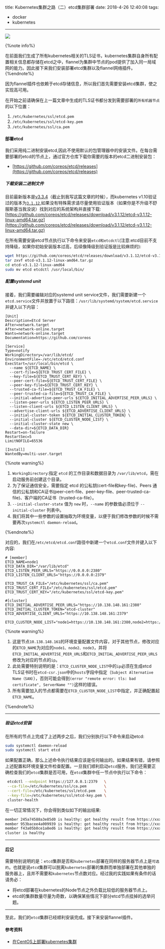title: Kubernetes集群之路（二）etcd集群部署
date: 2018-4-26 12:40:08
tags:

- docker
- kubernetes

---

![](https://cdn.worldvectorlogo.com/logos/etcd.svg)

{%note info%}

在前面我们生成了所有kubernetes相关的TLS证书，kubernetes集群自身所有配置相关信息都存储在etcd之中，flannel为集群中节点的pod提供了加入同一局域网的能力。因此接下来我们安装部署etcd集群以及flannel网络插件。{%endnote%}

因为flannel插件也依赖于etcd存储信息，所以我们首先需要安装etcd集群，使之实现高可用。

在开始之前请确保在上一篇文章中生成的TLS证书都分发到需要部署的`所有机器节点`的以下位置：

1. `/etc/kubernetes/ssl/etcd.pem`
2. `/etc/kubernetes/ssl/etcd-key.pem`
3. `/etc/kubernetes/ssl/ca.pem`

<!--more-->

#### 部署etcd

我们采用纯二进制安装etcd,因此不使用默认的包管理器中的安装文件。在每台需要部署的etcd的节点上，通过官方仓库下载你需要的版本的etcd二进制安装包：

- [https://github.com/coreos/etcd/releases](https://github.com/coreos/etcd/releases)



##### 下载安装二进制文件

目前最新版本是[v3.3.4](https://github.com/coreos/etcd/releases/tag/v3.3.4)（截止到我写这篇文章的时候），而kubernetes v1.10验证过的版本为[`3.1.12`](https://github.com/kubernetes/kubernetes/blob/master/CHANGELOG-1.10.md#external-dependencies),如果没有特殊需求请尽量使用验证版本（如果你是不升级不舒服斯基当我没说）找到对应的系统架构并直接下载:  [https://github.com/coreos/etcd/releases/download/v3.1.12/etcd-v3.1.12-linux-amd64.tar.gz](https://github.com/coreos/etcd/releases/download/v3.1.12/etcd-v3.1.12-linux-amd64.tar.gz)

在所有需要安装etcd节点执行以下命令来安装`etcd和etcdctl`(注意:etcd目前不支持降级，如果你初始安装版本过高，后续像降级到验证版是比较麻烦的):

```bash
wget https://github.com/coreos/etcd/releases/download/v3.1.12/etcd-v3.1.12-linux-amd64.tar.gz
tar zxvf etcd-v3.1.12-linux-amd64.tar.gz
cd etcd-v3.1.12-linux-amd64
sudo mv etcd etcdctl /usr/local/bin/
```



##### 配置systemd unit

接着，我们需要编辑对应的systemd unit service文件，我们需要新建一个`etcd.service`文件并放置于以下路径：`/usr/lib/systemd/system/etcd.service`并键入以下内容：

```properties
[Unit]
Description=Etcd Server
After=network.target
After=network-online.target
Wants=network-online.target
Documentation=https://github.com/coreos

[Service]
Type=notify
WorkingDirectory=/var/lib/etcd/
EnvironmentFile=-/etc/etcd/etcd.conf
ExecStart=/usr/local/bin/etcd \
  --name ${ETCD_NAME} \
  --cert-file=${ETCD_TRUST_CERT_FILE} \
  --key-file=${ETCD_TRUST_CERT_KEY} \
  --peer-cert-file=${ETCD_TRUST_CERT_FILE} \
  --peer-key-file=${ETCD_TRUST_CERT_KEY} \
  --trusted-ca-file=${ETCD_TRUST_CA_FILE} \
  --peer-trusted-ca-file=${ETCD_TRUST_CA_FILE} \
  --initial-advertise-peer-urls ${ETCD_INITIAL_ADVERTISE_PEER_URLS} \
  --listen-peer-urls ${ETCD_LISTEN_PEER_URLS} \
  --listen-client-urls ${ETCD_LISTEN_CLIENT_URLS} \
  --advertise-client-urls ${ETCD_ADVERTISE_CLIENT_URLS} \
  --initial-cluster-token ${ETCD_INITIAL_CLUSTER_TOKEN} \
  --initial-cluster ${ETCD_CLUSTER_NODE_LIST} \
  --initial-cluster-state new \
  --data-dir=${ETCD_DATA_DIR}
Restart=on-failure
RestartSec=5
LimitNOFILE=65536

[Install]
WantedBy=multi-user.target
```



{%note warning%}

1. `WorkingDirectory`:指定 `etcd` 的工作目录和数据目录为 `/var/lib/etcd`，需在启动服务前创建这个目录。
2. 为了保证通信安全，需要指定 etcd 的公私钥(cert-file和key-file)、Peers 通信的公私钥和CA证书(peer-cert-file、peer-key-file、peer-trusted-ca-file)、客户端的CA证书（trusted-ca-file）。
3. `--initial-cluster-state` 值为 `new` 时，`--name` 的参数值必须位于 `--initial-cluster` 列表中。
4. 我们将其中一些参数的设置抽取为环境变量，以便于我们修改参数的时候不需要再次`systemctl daemon-reload`。

{%endnote%}

对应的，我们在`/etc/etcd/etcd.conf`路径中新建一个`etcd.conf`文件并键入以下内容:

```properties
# [member]
ETCD_NAME=node1
ETCD_DATA_DIR="/var/lib/etcd"
ETCD_LISTEN_PEER_URLS="https://0.0.0.0:2380"
ETCD_LISTEN_CLIENT_URLS="https://0.0.0.0:2379"

ETCD_TRUST_CA_FILE="/etc/kubernetes/ssl/ca.pem"
ETCD_TRUST_CERT_FILE="/etc/kubernetes/ssl/etcd.pem"
ETCD_TRUST_CERT_KEY="/etc/kubernetes/ssl/etcd-key.pem"

#[cluster]
ETCD_INITIAL_ADVERTISE_PEER_URLS="https://10.138.148.161:2380"
ETCD_INITIAL_CLUSTER_TOKEN="etcd-cluster"
ETCD_ADVERTISE_CLIENT_URLS="https://10.138.148.161:2379"

ETCD_CLUSTER_NODE_LIST="node1=https://10.138.148.161:2380,node2=https://10.138.196.180:2380,node3=https://10.138.212.68:2380"
```



{%note warning%}

1. 这是节点`10.138.148.161`的环境变量配置文件内容，对于其他节点，修改对应的`ETCD_NAME`为对应的`node1、node2、node3`，并将`ETCD_INITIAL_ADVERTISE_PEER_URLS`和`ETCD_INITIAL_ADVERTISE_PEER_URLS`修改为对应的节点的`ip`。
2. 此处需要特别说明的是：`ETCD_CLUSTER_NODE_LIST`中的`ip`必须在生成etcd TLS证书时在`etcd-csr.json`中的`hosts`字段中指定（`Subject Alternative Name（SAN）`），否则可能会得到`(error "remote error: tls: bad certificate", ServerName "")`这样的错误。
3. 所有需要加入的节点都需要在`ETCD_CLUSTER_NODE_LIST`中指定，并正确配置起`ETCD_NAME`。

{%endnote%}

------

##### 验证etcd安装

在所有的节点上完成了上述两步之后，我们分别执行以下命令来启动etcd:

```bash
sudo systemctl daemon-reload
sudo systemctl start etcd
```

如果配置正确，那么上述命令执行结果应该是任何输出的。如果结果有错，请参照上述配置和环境变量文件检查配置。一旦我们顺利启动`etcd`服务，我们还需要正确检查我们的`etcd`集群是否可用，在`etcd`集群中任一节点中执行以下命令：

```bash
 etcdctl --endpoint https://127.0.0.1:2379   \
 --ca-file=/etc/kubernetes/ssl/ca.pem        \
 --cert-file=/etc/kubernetes/ssl/etcd.pem    \
 --key-file=/etc/kubernetes/ssl/etcd-key.pem \
 cluster-health
```

在一切正常情况下，你会得到类似如下的输出结果:

```bash
member 245a74588a3e85d0 is healthy: got healthy result from https://xxx.xxx.xxx.xxx:2379
member 953bacee4a009939 is healthy: got healthy result from https://xxx.xxx.xxx.xxx:2379
member f43a05b0ce1a8ed6 is healthy: got healthy result from https://xxx.xxx.xxx.xxx:2379
cluster is healthy
```

------

#### 后记

需要特别说明的是：`etcd`集群是否和`kubernetes`部署在同样的服务器节点上是`可选的`。也就是说`etcd`集群可以脱离`kubernetes`部署的集群而单独部署在其他单独的服务器上，且并不需要和`kubernetes`节点数对应。经过我的实践如果有条件的话请务必：

- 将etcd部署在kubernetes的Node节点之外负载比较低的服务器节点上。
- etcd的集群数量尽量为奇数，以确保某些情况下部分etcd节点挂掉的选举问题。

------

至此，我们的`etcd`集群已经顺利安装完成。接下来安装flannel插件。



#### 参考资料

- [在CentOS上部署kubernetes集群](https://jimmysong.io/kubernetes-handbook/practice/install-kubernetes-on-centos.html)

